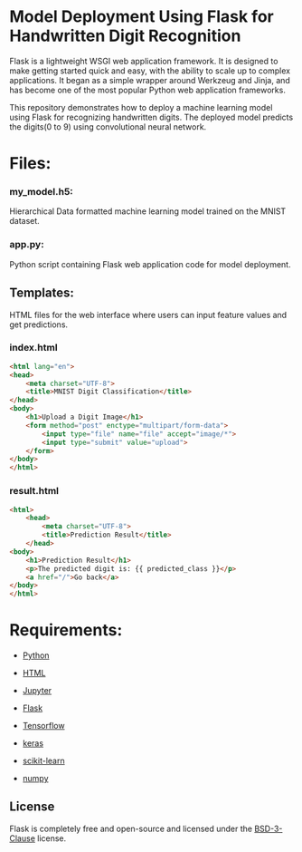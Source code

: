 # Model Deployment Using Flask for Handwritten Digit Recognition
Flask is a lightweight WSGI web application framework. It is designed to make getting started quick and easy, with the ability to scale up to complex applications. It began as a simple wrapper around Werkzeug and Jinja, and has become one of the most popular Python web application frameworks.

This repository demonstrates how to deploy a machine learning model using Flask for recognizing handwritten digits. The deployed model predicts the digits(0 to 9) using convolutional neural network.

# Files:
### my_model.h5:
Hierarchical Data formatted machine learning model trained on the MNIST dataset.

### app.py:
Python script containing Flask web application code for model deployment.

## Templates:
HTML files for the web interface where users can input feature values and get predictions.
### index.html
```html
<html lang="en">
<head>
	<meta charset="UTF-8">
	<title>MNIST Digit Classification</title>
</head>
<body>
	<h1>Upload a Digit Image</h1>
	<form method="post" enctype="multipart/form-data">
		<input type="file" name="file" accept="image/*">
		<input type="submit" value="upload">
	</form>
</body>
</html>
```
### result.html
```html
<html>
	<head>
		<meta charset="UTF-8">
		<title>Prediction Result</title>
	</head>
<body>
	<h1>Prediction Result</h1>
	<p>The predicted digit is: {{ predicted_class }}</p>
	<a href="/">Go back</a>
</body>
</html>
```
# Requirements:
- [Python](https://github.com/python)

- [HTML](https://github.com/html)

- [Jupyter](https://github.com/jupyter)

- [Flask](https://github.com/flask)

- [Tensorflow](https://github.com/tensorflow)

- [keras](https://github.com/keras)

- [scikit-learn](https://github.com/scikit-learn)

- [numpy](https://github.com/numpy)

## License

Flask is completely free and open-source and licensed under the [BSD-3-Clause](https://flask.palletsprojects.com/en/2.3.x/license/) license.
